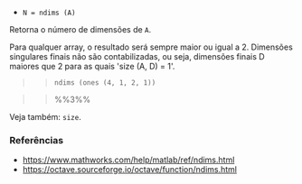 - `N = ndims (A)`

Retorna o número de dimensões de `A`.

Para qualquer array, o resultado será sempre maior ou igual a 2. Dimensões
singulares finais não são contabilizadas, ou seja, dimensões finais D maiores
que 2 para as quais 'size (A, D) = 1'.

> > `ndims (ones (4, 1, 2, 1))`

> > %%3%%

Veja também: `size`.

### Referências

- https://www.mathworks.com/help/matlab/ref/ndims.html
- https://octave.sourceforge.io/octave/function/ndims.html

